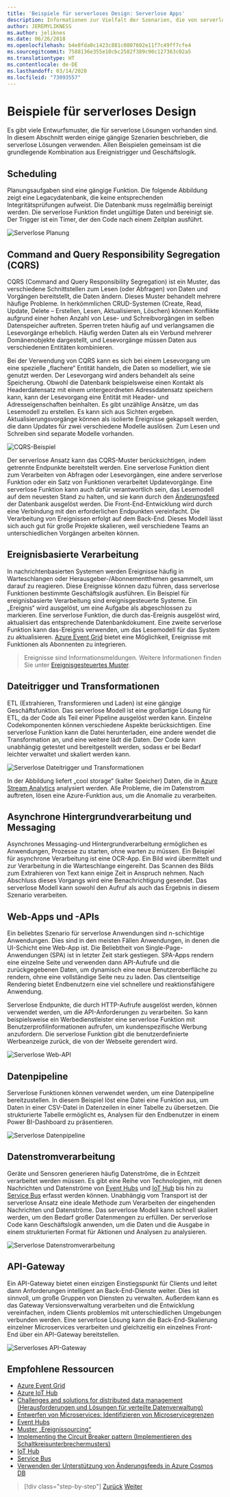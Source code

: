 ```yaml
---
title: 'Beispiele für serverloses Design: Serverlose Apps'
description: Informationen zur Vielfalt der Szenarien, die von serverlosen Architekturen unterstützt werden, von der Planung und ereignisbasierten Verarbeitung über Dateitrigger bis hin zu Streamingprozessen.
author: JEREMYLIKNESS
ms.author: jeliknes
ms.date: 06/26/2018
ms.openlocfilehash: b4e8fda0c1423c881c0807602e11f7c49ff7cfe4
ms.sourcegitcommit: 7588136e355e10cbc2582f389c90c127363c02a5
ms.translationtype: HT
ms.contentlocale: de-DE
ms.lasthandoff: 03/14/2020
ms.locfileid: "73093557"
---
```

# <a name="serverless-design-examples"></a>Beispiele für serverloses Design

Es gibt viele Entwurfsmuster, die für serverlose Lösungen vorhanden sind. In diesem Abschnitt werden einige gängige Szenarien beschrieben, die serverlose Lösungen verwenden. Allen Beispielen gemeinsam ist die grundlegende Kombination aus Ereignistrigger und Geschäftslogik.

## <a name="scheduling"></a>Scheduling

Planungsaufgaben sind eine gängige Funktion. Die folgende Abbildung zeigt eine Legacydatenbank, die keine entsprechenden Integritätsprüfungen aufweist. Die Datenbank muss regelmäßig bereinigt werden. Die serverlose Funktion findet ungültige Daten und bereinigt sie. Der Trigger ist ein Timer, der den Code nach einem Zeitplan ausführt.

![Serverlose Planung](./media/serverless-scheduling.png)

## <a name="command-and-query-responsibility-segregation-cqrs"></a>Command and Query Responsibility Segregation (CQRS)

CQRS (Command and Query Responsibility Segregation) ist ein Muster, das verschiedene Schnittstellen zum Lesen (oder Abfragen) von Daten und Vorgängen bereitstellt, die Daten ändern. Dieses Muster behandelt mehrere häufige Probleme. In herkömmlichen CRUD-Systemen (Create, Read, Update, Delete – Erstellen, Lesen, Aktualisieren, Löschen) können Konflikte aufgrund einer hohen Anzahl von Lese- und Schreibvorgängen im selben Datenspeicher auftreten. Sperren treten häufig auf und verlangsamen die Lesevorgänge erheblich. Häufig werden Daten als ein Verbund mehrerer Domänenobjekte dargestellt, und Lesevorgänge müssen Daten aus verschiedenen Entitäten kombinieren.

Bei der Verwendung von CQRS kann es sich bei einem Lesevorgang um eine spezielle „flachere“ Entität handeln, die Daten so modelliert, wie sie genutzt werden. Der Lesevorgang wird anders behandelt als seine Speicherung. Obwohl die Datenbank beispielsweise einen Kontakt als Headerdatensatz mit einem untergeordneten Adressdatensatz speichern kann, kann der Lesevorgang eine Entität mit Header- und Adresseigenschaften beinhalten. Es gibt unzählige Ansätze, um das Lesemodell zu erstellen. Es kann sich aus Sichten ergeben. Aktualisierungsvorgänge können als isolierte Ereignisse gekapselt werden, die dann Updates für zwei verschiedene Modelle auslösen. Zum Lesen und Schreiben sind separate Modelle vorhanden.

![CQRS-Beispiel](./media/cqrs-example.png)

Der serverlose Ansatz kann das CQRS-Muster berücksichtigen, indem getrennte Endpunkte bereitstellt werden. Eine serverlose Funktion dient zum Verarbeiten von Abfragen oder Lesevorgängen, eine andere serverlose Funktion oder ein Satz von Funktionen verarbeitet Updatevorgänge. Eine serverlose Funktion kann auch dafür verantwortlich sein, das Lesemodell auf dem neuesten Stand zu halten, und sie kann durch den [Änderungsfeed](https://docs.microsoft.com/azure/cosmos-db/change-feed) der Datenbank ausgelöst werden. Die Front-End-Entwicklung wird durch eine Verbindung mit den erforderlichen Endpunkten vereinfacht. Die Verarbeitung von Ereignissen erfolgt auf dem Back-End. Dieses Modell lässt sich auch gut für große Projekte skalieren, weil verschiedene Teams an unterschiedlichen Vorgängen arbeiten können.

## <a name="event-based-processing"></a>Ereignisbasierte Verarbeitung

In nachrichtenbasierten Systemen werden Ereignisse häufig in Warteschlangen oder Herausgeber-/Abonnementthemen gesammelt, um darauf zu reagieren. Diese Ereignisse können dazu führen, dass serverlose Funktionen bestimmte Geschäftslogik ausführen. Ein Beispiel für ereignisbasierte Verarbeitung sind ereignisgesteuerte Systeme. Ein „Ereignis“ wird ausgelöst, um eine Aufgabe als abgeschlossen zu markieren. Eine serverlose Funktion, die durch das-Ereignis ausgelöst wird, aktualisiert das entsprechende Datenbankdokument. Eine zweite serverlose Funktion kann das-Ereignis verwenden, um das Lesemodell für das System zu aktualisieren. [Azure Event Grid](https://docs.microsoft.com/azure/event-grid/overview) bietet eine Möglichkeit, Ereignisse mit Funktionen als Abonnenten zu integrieren.

> Ereignisse sind Informationsmeldungen. Weitere Informationen finden Sie unter [Ereignisgesteuertes Muster](https://docs.microsoft.com/azure/architecture/patterns/event-sourcing).

## <a name="file-triggers-and-transformations"></a>Dateitrigger und Transformationen

ETL (Extrahieren, Transformieren und Laden) ist eine gängige Geschäftsfunktion. Das serverlose Modell ist eine großartige Lösung für ETL, da der Code als Teil einer Pipeline ausgelöst werden kann. Einzelne Codekomponenten können verschiedene Aspekte berücksichtigen. Eine serverlose Funktion kann die Datei herunterladen, eine andere wendet die Transformation an, und eine weitere lädt die Daten. Der Code kann unabhängig getestet und bereitgestellt werden, sodass er bei Bedarf leichter verwaltet und skaliert werden kann.

![Serverlose Dateitrigger und Transformationen](./media/serverless-file-triggers.png)

In der Abbildung liefert „cool storage“ (kalter Speicher) Daten, die in [Azure Stream Analytics](https://docs.microsoft.com/azure/stream-analytics) analysiert werden. Alle Probleme, die im Datenstrom auftreten, lösen eine Azure-Funktion aus, um die Anomalie zu verarbeiten.

## <a name="asynchronous-background-processing-and-messaging"></a>Asynchrone Hintergrundverarbeitung und Messaging

Asynchrones Messaging-und Hintergrundverarbeitung ermöglichen es Anwendungen, Prozesse zu starten, ohne warten zu müssen. Ein Beispiel für asynchrone Verarbeitung ist eine OCR-App. Ein Bild wird übermittelt und zur Verarbeitung in die Warteschlange eingereiht. Das Scannen des Bilds zum Extrahieren von Text kann einige Zeit in Anspruch nehmen. Nach Abschluss dieses Vorgangs wird eine Benachrichtigung gesendet. Das serverlose Modell kann sowohl den Aufruf als auch das Ergebnis in diesem Szenario verarbeiten.

## <a name="web-apps-and-apis"></a>Web-Apps und -APIs

Ein beliebtes Szenario für serverlose Anwendungen sind n-schichtige Anwendungen. Dies sind in den meisten Fällen Anwendungen, in denen die UI-Schicht eine Web-App ist. Die Beliebtheit von Single-Page-Anwendungen (SPA) ist in letzter Zeit stark gestiegen. SPA-Apps rendern eine einzelne Seite und verwenden dann API-Aufrufe und die zurückgegebenen Daten, um dynamisch eine neue Benutzeroberfläche zu rendern, ohne eine vollständige Seite neu zu laden. Das clientseitige Rendering bietet Endbenutzern eine viel schnellere und reaktionsfähigere Anwendung.

Serverlose Endpunkte, die durch HTTP-Aufrufe ausgelöst werden, können verwendet werden, um die API-Anforderungen zu verarbeiten. So kann beispielsweise ein Werbedienstleister eine serverlose Funktion mit Benutzerprofilinformationen aufrufen, um kundenspezifische Werbung anzufordern. Die serverlose Funktion gibt die benutzerdefinierte Werbeanzeige zurück, die von der Webseite gerendert wird.

![Serverlose Web-API](./media/serverless-web-api.png)

## <a name="data-pipeline"></a>Datenpipeline

Serverlose Funktionen können verwendet werden, um eine Datenpipeline bereitzustellen. In diesem Beispiel löst eine Datei eine Funktion aus, um Daten in einer CSV-Datei in Datenzeilen in einer Tabelle zu übersetzen. Die strukturierte Tabelle ermöglicht es, Analysen für den Endbenutzer in einem Power BI-Dashboard zu präsentieren.

![Serverlose Datenpipeline](./media/serverless-data-pipeline.png)

## <a name="stream-processing"></a>Datenstromverarbeitung

Geräte und Sensoren generieren häufig Datenströme, die in Echtzeit verarbeitet werden müssen. Es gibt eine Reihe von Technologien, mit denen Nachrichten und Datenströme von [Event Hubs](https://docs.microsoft.com/azure/event-hubs/event-hubs-what-is-event-hubs) und [IoT Hub](https://docs.microsoft.com/azure/iot-hub) bis hin zu [Service Bus](https://docs.microsoft.com/azure/service-bus) erfasst werden können. Unabhängig vom Transport ist der serverlose Ansatz eine ideale Methode zum Verarbeiten der eingehenden Nachrichten und Datenströme. Das serverlose Modell kann schnell skaliert werden, um den Bedarf großer Datenmengen zu erfüllen. Der serverlose Code kann Geschäftslogik anwenden, um die Daten und die Ausgabe in einem strukturierten Format für Aktionen und Analysen zu analysieren.

![Serverlose Datenstromverarbeitung](./media/serverless-stream-processing.png)

## <a name="api-gateway"></a>API-Gateway

Ein API-Gateway bietet einen einzigen Einstiegspunkt für Clients und leitet dann Anforderungen intelligent an Back-End-Dienste weiter. Dies ist sinnvoll, um große Gruppen von Diensten zu verwalten. Außerdem kann es das Gateway Versionsverwaltung verarbeiten und die Entwicklung vereinfachen, indem Clients problemlos mit unterschiedlichen Umgebungen verbunden werden. Eine serverlose Lösung kann die Back-End-Skalierung einzelner Microservices verarbeiten und gleichzeitig ein einzelnes Front-End über ein API-Gateway bereitstellen.

![Serverloses API-Gateway](./media/serverless-api-gateway.png)

## <a name="recommended-resources"></a>Empfohlene Ressourcen

- [Azure Event Grid](https://docs.microsoft.com/azure/event-grid/overview)
- [Azure IoT Hub](https://docs.microsoft.com/azure/iot-hub)
- [Challenges and solutions for distributed data management (Herausforderungen und Lösungen für verteilte Datenverwaltung)](../microservices/architect-microservice-container-applications/distributed-data-management.md)
- [Entwerfen von Microservices: Identifizieren von Microservicegrenzen](https://docs.microsoft.com/azure/architecture/microservices/microservice-boundaries)
- [Event Hubs](https://docs.microsoft.com/azure/event-hubs/event-hubs-what-is-event-hubs)
- [Muster „Ereignissourcing“](https://docs.microsoft.com/azure/architecture/patterns/event-sourcing)
- [Implementing the Circuit Breaker pattern (Implementieren des Schaltkreisunterbrechermusters)](../microservices/implement-resilient-applications/implement-circuit-breaker-pattern.md)
- [IoT Hub](https://docs.microsoft.com/azure/iot-hub)
- [Service Bus](https://docs.microsoft.com/azure/service-bus)
- [Verwenden der Unterstützung von Änderungsfeeds in Azure Cosmos DB](https://docs.microsoft.com/azure/cosmos-db/change-feed)

>[!div class="step-by-step"]
>[Zurück](serverless-architecture-considerations.md)
>[Weiter](azure-serverless-platform.md)
